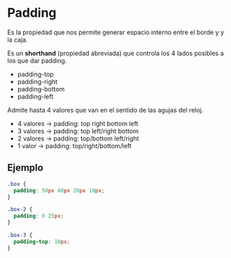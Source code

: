 # Padding

Es la propiedad que nos permite generar espacio interno entre el borde y y la caja.

Es un **shorthand** (propiedad abreviada) que controla los 4 lados posibles a los que dar padding.

- padding-top
- padding-right
- padding-bottom
- padding-left

Admite hasta 4 valores que van en el sentido de las agujas del reloj.

- 4 valores -> padding: top right bottom left
- 3 valores -> padding: top left/right bottom
- 2 valores -> padding: top/bottom left/right
- 1 valor -> padding: top/right/bottom/left

## Ejemplo

```css
.box {
  padding: 50px 60px 20px 10px;
}

.box-2 {
  padding: 0 25px;
}

.box-3 {
  padding-top: 10px;
}
```

